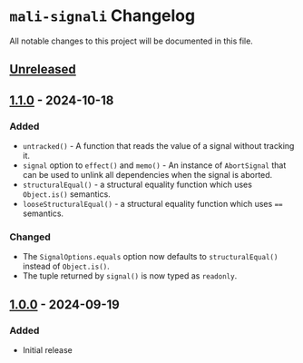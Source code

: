 # `mali-signali` Changelog

All notable changes to this project will be documented in this file.

## [Unreleased]

## [1.1.0] - 2024-10-18
### Added
- `untracked()` - A function that reads the value of a signal without tracking it.
- `signal` option to `effect()` and `memo()` - An instance of `AbortSignal` that can be used to unlink all dependencies when the signal is aborted.
- `structuralEqual()` - a structural equality function which uses `Object.is()` semantics.
- `looseStructuralEqual()` - a structural equality function which uses `==` semantics.

### Changed
- The `SignalOptions.equals` option now defaults to `structuralEqual()` instead of `Object.is()`.
- The tuple returned by `signal()` is now typed as `readonly`.

## [1.0.0] - 2024-09-19
### Added
- Initial release

[Unreleased]: https://github.com/raleksandar/mali-signali/compare/v1.0.0...HEAD
[1.1.0]: https://github.com/raleksandar/mali-signali/releases/tag/v1.1.0
[1.0.0]: https://github.com/raleksandar/mali-signali/releases/tag/v1.0.0